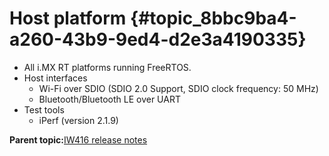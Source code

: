 # Host platform {#topic_8bbc9ba4-a260-43b9-9ed4-d2e3a4190335}

-   All i.MX RT platforms running FreeRTOS.
-   Host interfaces
    -   Wi-Fi over SDIO \(SDIO 2.0 Support, SDIO clock frequency: 50 MHz\)
    -   Bluetooth/Bluetooth LE over UART
-   Test tools
    -   iPerf \(version 2.1.9\)

**Parent topic:**[IW416 release notes](../topics/iw416-release-notes.md)

